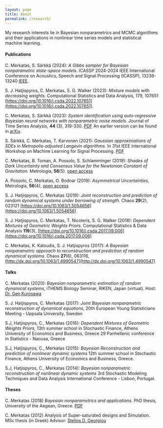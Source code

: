 ```yaml
---
layout: page
title: About
permalink: /research/
---
```


My research interests lie in Bayesian nonparametrics and MCMC algorithms and their applications
in nonlinear time series models and statistical machine learning.



#### Publications
C. Merkatas, S. Särkkä (2024): *A Gibbs sampler for Bayesian nonparametric state-space models.* ICASSP 2024-2024 IEEE International Conference on Acoustics, Speech and Signal Processing (ICASSP), 13236-13240 [IEEE](https://ieeexplore.ieee.org/abstract/document/10446518).

S. J. Hatjispyros, C. Merkatas, S. G. Walker (2023): *Mixture models with decreasing weights.* Computational Statistics and Data Analysis, 179, 107651	[https://doi.org/10.1016/j.csda.2022.107651](https://doi.org/10.1016/j.csda.2022.107651).

C. Merkatas, S. Särkkä (2023): *System identification using auto-regressive Bayesian neural networks with nonparametric noise models.* Journal of Time Series Analysis, **44** (3), 319-330. [PDF](https://onlinelibrary.wiley.com/doi/pdfdirect/10.1111/jtsa.12669) An earlier version can be found in [arXiv](https://arxiv.org/abs/2104.12119).

S. Särkkä, C. Merkatas, T. Karvonen (2021): *Gaussian approximations of SDEs in Metropolis-adjusted Langevin algorithms.* In 31st IEEE International Workshop on Machine Learning for Signal Processing. [PDF](https://tskarvone.github.io/pdf/MLSP2021.pdf)

C. Merkatas, B. Toman, A. Possolo, S. Schlamminger (2019): *Shades of Dark Uncertainty and Consensus Value for the Newtonian Constant of Gravitation.* Metrologia, **56**(5). [open access](https://iopscience.iop.org/article/10.1088/1681-7575/ab3365)

Α. Possolo, C. Merkatas, O. Bodnar (2019): *Asymmetrical Uncertainties*, 
Metrologia, **56**(4), [open access](https://doi.org/10.1088/1681-7575/ab2a8d)

S. J. Hatjispyros, C. Merkatas (2019): *Joint reconstruction and prediction of random dynamical systems under borrowing of strength.*
Chaos **29**(2), 023121 [https://doi.org/10.1063/1.5054656](https://doi.org/10.1063/1.5054656)

S. J. Hatjispyros, C. Merkatas, T. Nicoleris, S. G. Walker (2018): *Dependent Mixtures of Geometric Weights Priors.*
Computational Statistics & Data Analysis **119**(3), [https://doi.org/10.1016/j.csda.2017.09.006](https://doi.org/10.1016/j.csda.2017.09.006)

C. Merkatas, K. Kaloudis, S. J. Hatjispyros (2017): *A Bayesian nonparametric approach to reconstruction and prediction of random dynamical systems.*
Chaos **27**(6), 063116, [http://dx.doi.org/10.1063/1.4990547](http://dx.doi.org/10.1063/1.4990547)


#### Talks

C. Merkatas (2020): *Bayesian nonparametric estimation of random dynamical systems*, 
iTHEMS Biology Seminar, RIKEN, Japan (virtual). Host: [Dr. Gen Kurosawa](https://ithems.riken.jp/en/members/gen-kurosawa)

S. J. Hatjispyros, C. Merkatas (2017): *Joint Bayesian nonparametric reconstruction of dynamical equations*,
20th European Young Statisticians Meeting - Uppsala University, Sweden

S.J, Hatjispyros, C., Merkatas (2016): *Dependent Mixtures of Geometric Weights Priors*, 
13th summer school in Stochastic Finance, Athens University of Economics and Business, Greece
29 Panhellenic conference in Statistics - Naousa, Greece

S.J, Hatjispyros, C., Merkatas (2015): *Bayesian Reconstruction and prediction of nonlinear dynamic systems*
12th summer school in Stochastic Finance, Athens University of Economics and Business, Greece.

S.J, Hatjispyros, C., Merkatas (2014): *Bayesian nonparametric reconstruction of nonlinear dynamic systems*
3rd Stochastic Modeling Techniques and Data Analysis International Conference - Lisbon, Portugal.


#### Theses

C. Merkatas (2018) *Bayesian nonparametrics and applications.* PhD thesis, University of the Aegean, Greece. [PDF](https://hellanicus.lib.aegean.gr/bitstream/handle/11610/18560/cm_thesis.pdf?sequence=1&isAllowed=y)

C. Merkatas (2012) Analysis of Super-saturated designs and Simulation. MSc thesis (in Greek)
Advisor: [Stelios D. Georgiou](https://www.rmit.edu.au/contact/staff-contacts/academic-staff/g/georgiou-dr-stelios)


